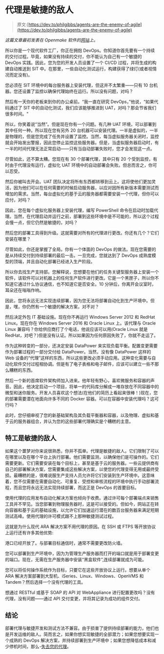 # 代理是敏捷的敌人

> 原文:[https://dev.to/philgibbs/agents-are-the-enemy-of-agile](https://dev.to/philgibbs/agents-are-the-enemy-of-agile)

*这篇文章最初发表在 Openmake 软件的[网站](https://www.openmakesoftware.com)上。*

所以你是一个现代软件工厂，你正在拥抱 DevOps。你知道你首先要有一个持续的交付过程。毕竟，如果没有持续的交付，你不能认为自己有一个敏捷的 DevOps 实践。因此，您为您的开发人员设置了一个 CI/CD 过程，并将生成的构建自动推送到 SIT 中。在那里，一些自动化测试运行，构建获得了绿灯(或者视情况而定没有)。

您必须在 SIT 环境中的每台服务器上安装代理，但这并不太繁重——只有 10 台机器。您还设置了监控以确保代理始终在运行。所以没有问题，对吗？

然后有一天你的老板来到你的办公桌前。“我一直在研究 DevOps，”他说，“如果代码通过了 SIT 中的自动化测试，我们应该能够推进到 UAT，对吗？那会节省我们很多时间。"

所以，你笑着说“当然”。但是现在你有一个问题。有几种 UAT 环境，可以部署到其中任何一种。所以现在您有另外 20 台机器可以安装代理。一半是虚拟的，一半是物理的，但是您完成了任务并设置了监控。当然，每当虚拟服务器关闭时，监控就会开始发出警报，因此您停止监控这些服务器。但是，当虚拟服务器启动时，有一半的时间代理无法正常启动——只有当自动部署失败时，您才会发现这一点。

尽管如此，还不算太糟。您现在有 30 个部署代理，其中只有 20 个受到监控，有时由于代理没有运行，虚拟化 UAT 环境中的自动部署会失败。但总而言之，你可以忍受。

然后你被叫去开会。UAT 团队决定将所有东西都转移到云上。这将使他们更加灵活，因为他们可以在任何需要的时候启动服务器，以应对因所有新版本需要测试而增加的需求。当然，每台虚拟化的基于云的服务器都需要安装一个代理，但你可以应付，对吗？

因此，您在每个虚拟化服务器上安装代理，编写 PowerShell 命令在启动时加载代理。当然，在代理启动并运行之前，部署到这些环境中是不可能的，所以这个过程会慢一点，但它仍然是敏捷的，对吗？

然后您的部署工具得到升级。这就需要对所有的代理进行更改。你还有几个？它们安装在哪里？

尽管如此，你还是掌握了全局。你有一个体面的 DevOps 的做法。现在您需要的是从持续交付到持续部署的最后一击。一旦完成，您就达到了 DevOps 成熟度模型的顶端，并且自动化部署已经进入生产阶段。

所以你去找生产支持部。您解释说，您想要在他们的任务关键型服务器上安装一个软件，该软件可以对机器上的任何生产软件进行更改。它是一个黑匣子，所以你不知道它通过什么协议通信，也不知道它是否安全。10 分钟后，你离开会议室时，耳朵还在嗡嗡作响。

因此，您将永远无法实现连续部署，因为您无法将部署自动化到生产环境中。但是，嘿，你仍然有一个敏捷的解决方案，对不对？

然后决定外包 IT 基础设施。现在你不再运行 Windows Server 2012 和 RedHat Linux。现在你在 Windows Server 2016 和 Oracle Linux 上。该代理与 Oracle Linux 兼容吗？你给供应商打了个电话，他说应该可以用(Oracle Linux 就是 RedHat，对吧？)但是没有认证。所以如果因为任何原因失败了，你就不走运了。

作为这种转变的一部分，还决定安装 DataPower 来实现负载平衡。配置变更需要作为部署过程的一部分交付给 DataPower。当然，没有像 DataPower 这样的 Web 设备的“代理”这样的东西，所以这些更改必须手动应用。这种变化需要与自动化软件交付过程相协调。但是有了电子表格和电子邮件，应该可以建立一些不那么糟糕的东西。

然后一个新的首席软件架构师加入进来。他年轻有野心，喜欢微服务和容器的声音。因此，他决定启动一个项目，将单一的代码库分解成一堆存放在不同容器中的微型和迷你服务。开发人员喜欢这个想法(在他们的简历上看起来很棒！)现在，您的部署需要潜在地面向许多不同的 Docker 容器。可以在容器中安装代理吗？这可行吗？

此时，您仔细审视了您的新基础架构及其负载平衡器和容器，以及物理、虚拟和基于云的服务器组合，并认为您的这些部署代理确实是个糟糕的主意。

## [](#agents-are-the-enemy-of-agile)特工是敏捷的敌人

如果这个噩梦对你来说很熟悉，你并不孤单。代理是敏捷的敌人。它们限制了可以在哪里以及在哪个平台上执行部署。他们需要监测，以确保他们是可操作的。它们需要更新。它们需要安装在每个目标上，甚至是基于云的服务器。一些云提供商有自己的部署解决方案，您需要集成这些解决方案，以使您的代理变得无用或最终受损。最糟糕的是，很难说服生产支持人员允许将它们安装到生产环境中。这意味着，您不仅需要在需要自动化、可重复、受控和审核流程的环境中执行手动部署流程，而且您将永远无法实现持续部署，而这正是 DevOps 的首要目标。

使用代理的应用发布自动化解决方案也倾向于收费。通过许可每个部署端点来销售工具并不罕见。当您部署到物理服务器时，这是可以接受的。但如今，网站正在转向容器和基于云的基础设施，以允许它们加速运行潜在的数百台服务器来满足短期测试高峰。使用代理的许可模式跟不上那种敏捷测试过程。

这就是为什么现代 ARA 解决方案不用代理的原因。在 SSH 或 FTPS 等开放协议上运行还有许多其他优势:

港口已经开放了。与部署目标通信时，通常不需要更改防火墙。

您可以部署到生产环境中，因为为管理生产服务器而打开的端口就是用于部署变更的端口。现在，无需在生产服务器中安装“黑盒软件”,连续部署就成为可能。

您可以将任何操作系统作为目标，只要它在这些开放协议上运行。想要从单个 ARA 解决方案部署到大型机、iSeries、Linux、Windows、OpenVMS 和 Tandem？然后选择一个没有代理的工具。

想通过 RESTful 或基于 SOAP 的 API 对 WebAppliance 进行配置更改吗？没有代理，没有问题——通过 API 交付变更，并将其记录为成功的组件交付。

## [](#conclusion)结论

部署代理与敏捷开发和测试方法不兼容。由于损害了提供持续部署的能力，他们也是开发运维的敌人。简而言之，如果你想实现敏捷的全部潜力；如果您想要实现一个成熟的 DevOps 解决方案，并持续部署到生产环境中；如果您想降低成本和减少停机时间，那么-[失去您的代理](https://www.openmakesoftware.com/agentless-release-automation/)。